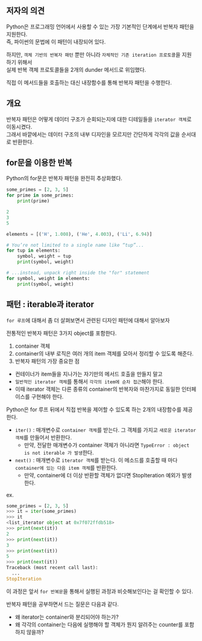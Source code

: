## 저자의 의견 

Python은 프로그래밍 언어에서 사용할 수 있는 가장 기본적인 단계에서 반복자 패턴을 지원한다.  
즉, 파이썬의 문법에 이 패턴이 내장되어 있다. 

하지만, `객체 기반의 반복자 패턴` 뿐만 아니라 `자체적인 기존 iteration 프로토콜`을 지원하기 위해서  
실제 반복 객체 프로토콜들을 2개의 dunder 메서드로 위임했다.  

직접 이 메서드들을 호출하는 대신 내장함수를 통해 반복자 패턴을 수행한다.

## 개요 

반복자 패턴은 어떻게 데이터 구조가 순회되는지에 대한 디테일들을 `iterator 객체`로 이동시켰다.  
그래서 바깥에서는 데이터 구조의 내부 디자인을 모르지만 간단하게 각각의 값을 순서대로 반환한다. 

## for문을 이용한 반복 

Python의 for문은 반복자 패턴을 완전히 추상화했다.  

``` python
some_primes = [2, 3, 5]
for prime in some_primes:
    print(prime)

2
3
5
```

``` python
elements = [('H', 1.008), ('He', 4.003), ('Li', 6.94)]

# You’re not limited to a single name like “tup”...
for tup in elements:
    symbol, weight = tup
    print(symbol, weight)

# ...instead, unpack right inside the "for" statement
for symbol, weight in elements:
    print(symbol, weight)
```

## 패턴 : iterable과 iterator

`for 루프`에 대해서 좀 더 살펴보면서 관련된 디자인 패턴에 대해서 알아보자

전통적인 반복자 패턴은 3가지 object를 포함한다. 

1. container 객체
2. container의 내부 로직은 여러 개의 item 객체를 모아서 정리할 수 있도록 해준다.
3. 반복자 패턴의 가장 중요한 점  
  - 컨테이너가 item들을 지나가는 자기만의 메서드 호출을 만들지 말고
  - `일반적인 iterator 객체`를 통해서 `각각의 item에 순차 접근`해야 한다.
  - 이때 iterator 객체는 다른 종류의 container의 반복자와 마찬가지로 동일한 인터페이스를 구현해야 한다.

Python은 for 루프 뒤에서 직접 반복을 제어할 수 있도록 하는 2개의 내장함수를 제공한다.

- `iter()` : 매개변수로 `container 객체`를 받는다. 그 객체를 가지고 `새로운 iterator 객체`를 만들어서 반환한다.
  - 만약, 전달한 매개변수가 container 객체가 아니라면 `TypeError : object is not iterable 가 발생`한다.
- `next()` : 매개변수로 `iterator 객체`를 받는다. 이 메소드를 호출할 때 마다 `container에 있는 다음 item 객체`를 반환한다.
  - 만약, container에 더 이상 반환할 객체가 없다면 StopIteration 예외가 발생한다.
 
ex. 
``` python
some_primes = [2, 3, 5]
>>> it = iter(some_primes)
>>> it
<list_iterator object at 0x7f072ffdb518>
>>> print(next(it))
2
>>> print(next(it))
3
>>> print(next(it))
5
>>> print(next(it))
Traceback (most recent call last):
  ...
StopIteration
```

이 과정은 앞서 `for 반복문`을 통해서 실행된 과정과 비슷해보인다는 걸 확인할 수 있다. 

반복자 패턴을 공부하면서 드는 질문은 다음과 같다.  

- 왜 iterator는 container와 분리되어야 하는가?
- 왜 각각의 container는 다음에 실행해야 할 객체가 뭔지 알려주는 counter를 포함하지 않을까?

























